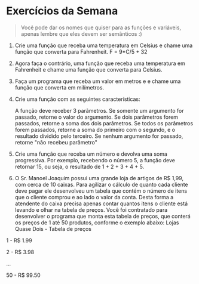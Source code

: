 # Exercícios da Semana
> Você pode dar os nomes que quiser para as funções e variáveis, apenas lembre que eles devem ser semânticos :)

1. Crie uma função que receba uma temperatura em Celsius e chame uma função que converta para Fahrenheit. F = 9*C/5 + 32

2. Agora faça o contrário, uma função que receba uma temperatura em Fahrenheit e chame uma função que converta para Celsius.

3. Faça um programa que receba um valor em metros e e chame uma função que converta em milímetros.

4. Crie uma função com as seguintes características:

    A função deve receber 3 parâmetros.
    Se somente um argumento for passado, retorne o valor do argumento.
    Se dois parâmetros forem passados, retorne a soma dos dois parâmetros.
    Se todos os parâmetros forem passados, retorne a soma do primeiro com o segundo, e o resultado dividido pelo terceiro.
    Se nenhum argumento for passado, retorne "não recebeu parâmetro"

5. Crie uma função que receba um número e devolva uma soma progressiva. Por exemplo, recebendo o número 5, a função deve retornar 15, ou seja, o resultado de 1 + 2 + 3 + 4 + 5.

6. O Sr. Manoel Joaquim possui uma grande loja de artigos de R$ 1,99, com cerca de 10 caixas. Para agilizar o cálculo de quanto cada cliente deve pagar ele desenvolveu um tabela que contém o número de itens que o cliente comprou e ao lado o valor da conta. Desta forma a atendente do caixa precisa apenas contar quantos itens o cliente está levando e olhar na tabela de preços. Você foi contratado para desenvolver o programa que monta esta tabela de preços, que conterá os preços de 1 até 50 produtos, conforme o exemplo abaixo:
Lojas Quase Dois - Tabela de preços

1 - R$ 1.99

2 - R$ 3.98

...

50 - R$ 99.50